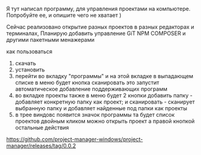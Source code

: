 Я тут написал программу, для управления проектами на компьютере.
Попробуйте ее, и опишите чего не хватает )

Сейчас реализовано открытие разных проектов в разных редакторах и терминалах,
Планирую добавить управление GiT NPM COMPOSER и другими пакетными менажерами

как пользоваться 
1) скачать 
2) установить 
3) перейти во вкладку "программы" и на этой вкладке в выпадающем списке в меню будет кнопка сканировать это запустит автоматическое добавление поддерживающих программ 
4) во вкладке проекты также в меню будет 2 кнопки добавить папку - добавляет конкретную папку как проект; и сканировать - сканирует выбранную папку и добавляет найденные под папки как проекты
5) в трее виндовс появится значок программы та будет список проектов двойным кликом можно открыть проект а правой кнопкой остальные действия

https://github.com/project-manager-windows/project-manager/releases/tag/0.0.2
